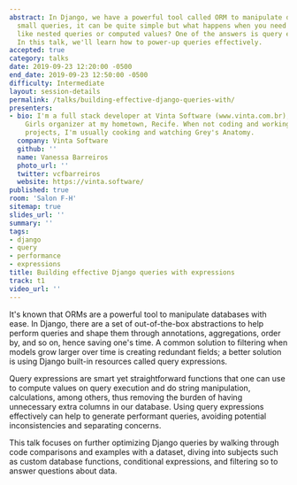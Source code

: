 ```yaml
---
abstract: In Django, we have a powerful tool called ORM to manipulate databases. For
  small queries, it can be quite simple but what happens when you need to do tricks
  like nested queries or computed values? One of the answers is query expressions.
  In this talk, we'll learn how to power-up queries effectively.
accepted: true
category: talks
date: 2019-09-23 12:20:00 -0500
end_date: 2019-09-23 12:50:00 -0500
difficulty: Intermediate
layout: session-details
permalink: /talks/building-effective-django-queries-with/
presenters:
- bio: I'm a full stack developer at Vinta Software (www.vinta.com.br), and Django
    Girls organizer at my hometown, Recife. When not coding and working on personal
    projects, I'm usually cooking and watching Grey's Anatomy.
  company: Vinta Software
  github: ''
  name: Vanessa Barreiros
  photo_url: ''
  twitter: vcfbarreiros
  website: https://vinta.software/
published: true
room: 'Salon F-H'
sitemap: true
slides_url: ''
summary: ''
tags:
- django
- query
- performance
- expressions
title: Building effective Django queries with expressions
track: t1
video_url: ''
---
```


It's known that ORMs are a powerful tool to manipulate databases with ease. In Django, there are a set of out-of-the-box abstractions to help perform queries and shape them through annotations, aggregations, order by, and so on, hence saving one's time. A common solution to filtering when models grow larger over time is creating redundant fields; a better solution is using Django built-in resources called query expressions.

Query expressions are smart yet straightforward functions that one can use to compute values on query execution and do string manipulation, calculations, among others, thus removing the burden of having unnecessary extra columns in our database. Using query expressions effectively can help to generate performant queries, avoiding potential inconsistencies and separating concerns.

This talk focuses on further optimizing Django queries by walking through code comparisons and examples with a dataset, diving into subjects such as custom database functions, conditional expressions, and filtering so to answer questions about data.

